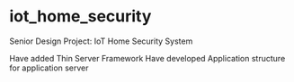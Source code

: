 # iot_home_security
Senior Design Project: IoT Home Security System

Have added Thin Server Framework
Have developed Application structure for application server
